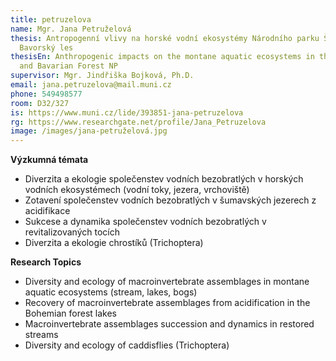```yaml
---
title: petruzelova
name: Mgr. Jana Petruželová
thesis: Antropogenní vlivy na horské vodní ekosystémy Národního parku Šumava a
  Bavorský les
thesisEn: Anthropogenic impacts on the montane aquatic ecosystems in the Šumava
  and Bavarian Forest NP
supervisor: Mgr. Jindřiška Bojková, Ph.D.
email: jana.petruzelova@mail.muni.cz
phone: 549498577
room: D32/327
is: https://www.muni.cz/lide/393851-jana-petruzelova
rg: https://www.researchgate.net/profile/Jana_Petruzelova
image: /images/jana-petruželová.jpg
---
```

<div class="cz">

**Výzkumná témata**

* Diverzita a ekologie společenstev vodních bezobratlých v horských vodních ekosystémech
  (vodní toky, jezera, vrchoviště)
* Zotavení společenstev vodních bezobratlých v šumavských jezerech z acidifikace
* Sukcese a dynamika společenstev vodních bezobratlých v revitalizovaných tocích
* Diverzita a ekologie chrostíků (Trichoptera)

</div>

<div class="en">

**Research Topics**

* Diversity and ecology of macroinvertebrate assemblages in montane aquatic ecosystems (stream, lakes, bogs)
* Recovery of macroinvertebrate assemblages from acidification in the Bohemian forest lakes
* Macroinvertebrate assemblages succession and dynamics in restored streams
* Diversity and ecology of caddisflies (Trichoptera)

</div>